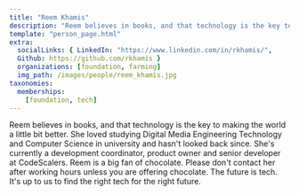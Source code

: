 ```yaml
---
title: "Reem Khamis"
description: "Reem believes in books, and that technology is the key to making the world a bit better place."
template: "person_page.html"
extra:
  socialLinks: { LinkedIn: "https://www.linkedin.com/in/rkhamis/",
  Github: https://github.com/rkhamis }
  organizations: [foundation, farming]
  img_path: /images/people/reem_khamis.jpg
taxonomies:
  memberships:
    [foundation, tech]
---
```


Reem believes in books, and that technology is the key to making the world a little bit better. She loved studying Digital Media Engineering Technology and Computer Science in university and hasn't looked back since. She's currently a development coordinator, product owner and senior developer at CodeScalers. Reem is a big fan of chocolate. Please don't contact her after working hours unless you are offering chocolate. The future is tech. It's up to us to find the right tech for the right future.

